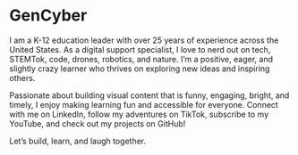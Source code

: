 # GenCyber
I am a K-12 education leader with over 25 years of experience across the United States. As a digital support specialist, I love to nerd out on tech, STEMTok, code, drones, robotics, and nature. I’m a positive, eager, and slightly crazy learner who thrives on exploring new ideas and inspiring others.

Passionate about building visual content that is funny, engaging, bright, and timely, I enjoy making learning fun and accessible for everyone. Connect with me on LinkedIn, follow my adventures on TikTok, subscribe to my YouTube, and check out my projects on GitHub!

Let’s build, learn, and laugh together.

